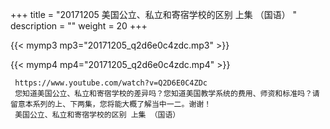 +++
title = "20171205  美国公立、私立和寄宿学校的区别 上集 （国语） "
description = ""
weight = 20
+++

{{< mymp3 mp3="20171205_q2d6e0c4zdc.mp3" >}}

{{< mymp4 mp4="20171205_q2d6e0c4zdc.mp4" >}}

     https://www.youtube.com/watch?v=Q2D6E0C4ZDc 
     您知道美国公立、私立和寄宿学校的差异吗？您知道美国教学系统的费用、师资和标准吗？请留意本系列的上、下两集，您将能大概了解当中一二。谢谢！ 
     美国公立、私立和寄宿学校的区别 上集 （国语） 

